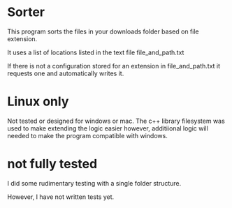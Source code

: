 # Sorter
This program sorts the files in your downloads folder based on file extension.

It uses a list of locations listed in the text file file_and_path.txt

If there is not a configuration stored for an extension in file_and_path.txt it requests one and automatically writes it. 

# Linux only
Not tested or designed for windows or mac. The c++ library filesystem was used to make extending the logic easier however, additiional logic will needed to make the program compatible with windows.

# not fully tested
I did some rudimentary testing with a single folder structure.

However, I have not written tests yet. 